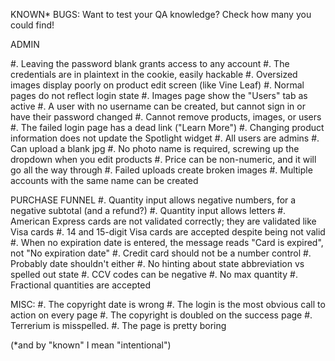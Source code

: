 KNOWN* BUGS:
Want to test your QA knowledge? Check how many you could find!

ADMIN

#. Leaving the password blank grants access to any account
#. The credentials are in plaintext in the cookie, easily hackable
#. Oversized images display poorly on product edit screen (like Vine Leaf)
#. Normal pages do not reflect login state
#. Images page show the "Users" tab as active
#. A user with no username can be created, but cannot sign in or have their password changed
#. Cannot remove products, images, or users
#. The failed login page has a dead link ("Learn More")
#. Changing product information does not update the Spotlight widget
#. All users are admins
#. Can upload a blank jpg
#. No photo name is required, screwing up the dropdown when you edit products
#. Price can be non-numeric, and it will go all the way through
#. Failed uploads create broken images
#. Multiple accounts with the same name can be created

PURCHASE FUNNEL
#. Quantity input allows negative numbers, for a negative subtotal (and a refund?)
#. Quantity input allows letters
#. American Express cards are not validated correctly; they are validated like Visa cards
#. 14 and 15-digit Visa cards are accepted despite being not valid
#. When no expiration date is entered, the message reads "Card is expired", not "No expiration date"
#. Credit card should not be a number control
#. Probably date shouldn't either
#. No hinting about state abbreviation vs spelled out state
#. CCV codes can be negative
#. No max quantity
#. Fractional quantities are accepted

MISC:
#. The copyright date is wrong
#. The login is the most obvious call to action on every page
#. The copyright is doubled on the success page
#. Terrerium is misspelled.
#. The page is pretty boring

(*and by "known" I mean "intentional")